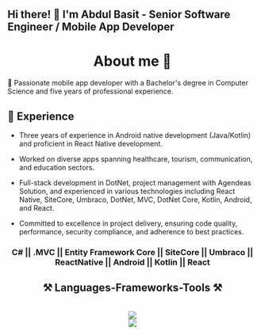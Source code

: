 ## Hi there! 👋 I'm Abdul Basit - Senior Software Engineer / Mobile App Developer

<h1 align="center"> About me 👦</h1>

🚀 Passionate mobile app developer with a Bachelor's degree in Computer Science and five years of professional experience.

<h2>💼 Experience </h2>

- Three years of experience in Android native development (Java/Kotlin) and proficient in React Native development.

- Worked on diverse apps spanning healthcare, tourism, communication, and education sectors.

- Full-stack development in DotNet, project management with Agendeas Solution, and experienced in various technologies including React Native, SiteCore, Umbraco, DotNet, MVC, DotNet Core, Kotlin, Android, and React.

- Committed to excellence in project delivery, ensuring code quality, performance, security compliance, and adherence to best practices.

<h3 align="center"> 
C# || .MVC || Entity Framework Core || SiteCore || Umbraco || ReactNative ||  Android || Kotlin || React
</h3>

<div align="center">
    <h2>⚒️ Languages-Frameworks-Tools ⚒️</h2>
    <br/>
    <div>
        <img src="https://skillicons.dev/icons?i=nodejs,github,python,javascript,typescript,express,firebase,mongodb,c,java" /><br>
        <img src="https://skillicons.dev/icons?i=react,r,bootstrap,mui,mysql,flask,html,css,vscode,figma,git" />
    </div>
</div>
